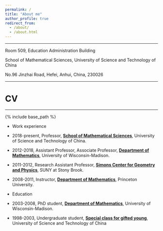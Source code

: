 ```yaml
---
permalink: /
title: "About me"
author_profile: true
redirect_from: 
  - /about/
  - /about.html
---
```

***
 Room 509, Education Administration Building  
 
 School of Mathematical Sciences, University of Science and Technology of China  
 
 No.96 Jinzhai Road, Hefei, Anhui, China, 230026

---

# CV

---

{% include base_path %}


- Work experience
 - 2018-present, Professor, **[School of Mathematical Sciences](https://math.ustc.edu.cn/new/main.psp)**, University of Science and Technology of China.
 - 2012-2018, Assistant Professor, Associate Professor, **[Department of Mathematics](https://math.ustc.edu.cn/new/main.psp)**, University of Wisconsin-Madison.
 - 2011-2012, Research Assistant Professor, **[Simons Center for Geometry and Physics](https://scgp.stonybrook.edu/)**, SUNY at Stony Brook.
 - 2008-2011, Instructor, **[Department of Mathematics](https://www.math.princeton.edu/)**, Princeton University.
    
- Education
 - 2003-2008, PhD student, **[Department of Mathematics](https://math.ustc.edu.cn/new/main.psp)**, University of Wisconsin-Madison.
 - 1998-2003, Undergraduate student, **[Special class for gifted young](https://scgy.ustc.edu.cn/)**, University of Science and Technology of China
